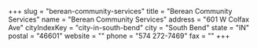 +++
slug = "berean-community-services"
title = "Berean Community Services"
name = "Berean Community Services"
address = "601 W Colfax Ave"
cityIndexKey = "city-in-south-bend"
city = "South Bend"
state = "IN"
postal = "46601"
website = ""
phone = "574 272-7469"
fax = ""
+++
